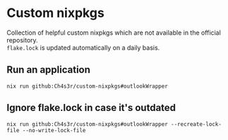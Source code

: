 # Custom nixpkgs

Collection of helpful custom nixpkgs which are not available in the official repository.  
`flake.lock` is updated automatically on a daily basis.

## Run an application
```shell
nix run github:Ch4s3r/custom-nixpkgs#outlookWrapper
```

## Ignore flake.lock in case it's outdated
```shell
nix run github:Ch4s3r/custom-nixpkgs#outlookWrapper --recreate-lock-file --no-write-lock-file
```